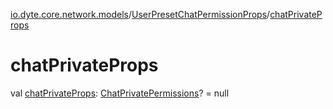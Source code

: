 [io.dyte.core.network.models](../index.md)/[UserPresetChatPermissionProps](index.md)/[chatPrivateProps](chat-private-props.md)

# chatPrivateProps


val [chatPrivateProps](chat-private-props.md): [ChatPrivatePermissions](../-chat-private-permissions/index.md)? = null
